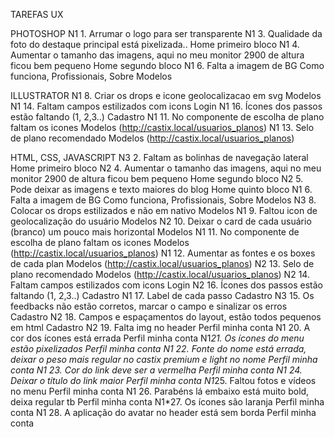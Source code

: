 TAREFAS UX

PHOTOSHOP
N1 1. Arrumar o logo para ser transparente
N1 3. Qualidade da foto do destaque principal está pixelizada..	Home primeiro bloco
N1 4. Aumentar o tamanho das imagens, aqui no meu monitor 2900 de altura ficou bem pequeno	Home segundo bloco
N1 6. Falta a imagem de BG	Como funciona, Profissionais, Sobre Modelos

ILLUSTRATOR
N1 8. Criar os drops e icone geolocalizacao em svg	Modelos
N1 14. Faltam campos estilizados com icons	Login
N1 16. Ícones dos passos estão faltando (1, 2,3..)	Cadastro
N1 11. No componente de escolha de plano faltam os icones	Modelos (http://castix.local/usuarios_planos)
N1 13. Selo de plano recomendado	Modelos (http://castix.local/usuarios_planos)

HTML, CSS, JAVASCRIPT
N3 2. Faltam as bolinhas de navegação lateral	Home primeiro bloco
N2 4. Aumentar o tamanho das imagens, aqui no meu monitor 2900 de altura ficou bem pequeno	Home segundo bloco
N2 5. Pode deixar as imagens e texto maiores do blog	Home quinto bloco
N1 6. Falta a imagem de BG	Como funciona, Profissionais, Sobre Modelos
N3 8. Colocar os drops estilizados e não em nativo	Modelos
N1 9. Faltou icon de geolocalização do usuário	Modelos
N2 10. Deixar o card de cada usuário (branco) um pouco mais horizontal	Modelos
N1 11. No componente de escolha de plano faltam os icones	Modelos (http://castix.local/usuarios_planos)
N1 12. Aumentar as fontes e os boxes de cada plan	Modelos (http://castix.local/usuarios_planos)
N2 13. Selo de plano recomendado	Modelos (http://castix.local/usuarios_planos)
N2 14. Faltam campos estilizados com icons	Login
N2 16. Ícones dos passos estão faltando (1, 2,3..)	Cadastro
N1 17. Label de cada passo	Cadastro
N3 15. Os feedbacks não estão corretos, marcar o campo e sinalizar os erros	Cadastro
N2 18. Campos e espaçamentos do layout, estão todos pequenos em html	Cadastro
N2 19. Falta img no header	Perfil minha conta
N1 20. A cor dos ícones está errada	Perfil minha conta
N1*21. Os ícones do menu estão pixelizados	Perfil minha conta
N1 22. Fonte do nome está errada, deixar o peso mais regular no castix premium e light no nome	Perfil minha conta
N1 23. Cor do link deve ser a vermelha	Perfil minha conta
N1 24. Deixar o título do link maior	Perfil minha conta
N1*25. Faltou fotos e vídeos no menu	Perfil minha conta
N1 26. Parabéns lá embaixo está muito bold, deixa regular tb	Perfil minha conta
N1*27. Os ícones são laranja	Perfil minha conta
N1 28. A aplicação do avatar no header está sem borda	Perfil minha conta




